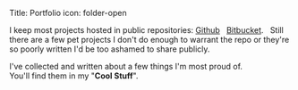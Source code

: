Title: Portfolio
icon: folder-open

I keep most projects hosted in public repositories: <a href="http://github.com/frankv"><i class="fa fa-github"></i> Github</a> &nbsp; <a href="http://bitbucket.org/frankv"><i class="fa fa-bitbucket"></i> Bitbucket</a>.
&nbsp; Still there are a few pet projects I don't do enough to warrant the repo or they're so poorly
written I'd be too ashamed to share publicly.

I've collected and written about a few things I'm most proud of. <br>
You'll find them in my "**Cool Stuff**".